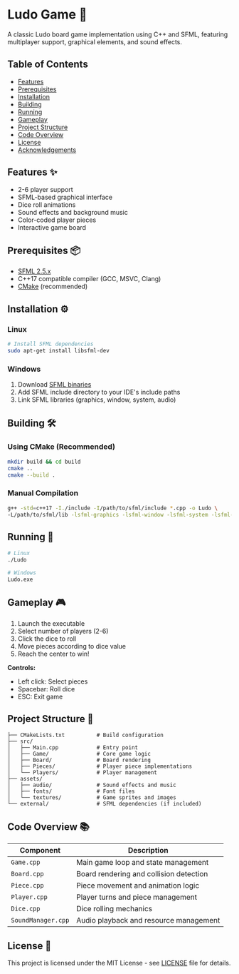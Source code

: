 # Ludo Game 🎲

A classic Ludo board game implementation using C++ and SFML, featuring multiplayer support, graphical elements, and sound effects.

## Table of Contents
- [Features](#features)
- [Prerequisites](#prerequisites)
- [Installation](#installation)
- [Building](#building)
- [Running](#running)
- [Gameplay](#gameplay)
- [Project Structure](#project-structure)
- [Code Overview](#code-overview)
- [License](#license)
- [Acknowledgements](#acknowledgements)

## Features ✨
- 2-6 player support
- SFML-based graphical interface
- Dice roll animations
- Sound effects and background music
- Color-coded player pieces
- Interactive game board

## Prerequisites 📦
- [SFML 2.5.x](https://www.sfml-dev.org/download.php)
- C++17 compatible compiler (GCC, MSVC, Clang)
- [CMake](https://cmake.org/download/) (recommended)

## Installation ⚙️

### Linux
```bash
# Install SFML dependencies
sudo apt-get install libsfml-dev
```

### Windows
1. Download [SFML binaries](https://www.sfml-dev.org/download/sfml/2.5.1/)
2. Add SFML include directory to your IDE's include paths
3. Link SFML libraries (graphics, window, system, audio)

## Building 🛠️

### Using CMake (Recommended)
```bash
mkdir build && cd build
cmake ..
cmake --build .
```

### Manual Compilation
```bash
g++ -std=c++17 -I./include -I/path/to/sfml/include *.cpp -o Ludo \
-L/path/to/sfml/lib -lsfml-graphics -lsfml-window -lsfml-system -lsfml-audio
```

## Running 🚀
```bash
# Linux
./Ludo

# Windows
Ludo.exe
```

## Gameplay 🎮
1. Launch the executable
2. Select number of players (2-6)
3. Click the dice to roll
4. Move pieces according to dice value
5. Reach the center to win!

**Controls:**
- Left click: Select pieces
- Spacebar: Roll dice
- ESC: Exit game

## Project Structure 📂
```
├── CMakeLists.txt          # Build configuration
├── src/
│   ├── Main.cpp            # Entry point
│   ├── Game/               # Core game logic
│   ├── Board/              # Board rendering
│   ├── Pieces/             # Player piece implementations
│   └── Players/            # Player management
├── assets/
│   ├── audio/              # Sound effects and music
│   ├── fonts/              # Font files
│   └── textures/           # Game sprites and images
└── external/               # SFML dependencies (if included)
```

## Code Overview 📚
| Component         | Description                                  |
|-------------------|----------------------------------------------|
| `Game.cpp`        | Main game loop and state management          |
| `Board.cpp`       | Board rendering and collision detection      |
| `Piece.cpp`       | Piece movement and animation logic           |
| `Player.cpp`      | Player turns and piece management            |
| `Dice.cpp`        | Dice rolling mechanics                       |
| `SoundManager.cpp`| Audio playback and resource management       |

## License 📄
This project is licensed under the MIT License - see [LICENSE](LICENSE) file for details.



